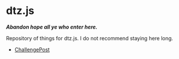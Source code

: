 # dtz.js

**_Abandon hope all ye who enter here._**

Repository of things for dtz.js. I do not recommend staying here long.

* [ChallengePost](http://hackgeny.challengepost.com/submissions)
